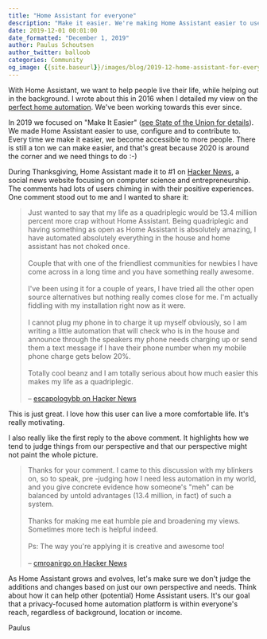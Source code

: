```yaml
---
title: "Home Assistant for everyone"
description: "Make it easier. We're making Home Assistant easier to use, configure and contribute to."
date: 2019-12-01 00:01:00
date_formatted: "December 1, 2019"
author: Paulus Schoutsen
author_twitter: balloob
categories: Community
og_image: {{site.baseurl}}/images/blog/2019-12-home-assistant-for-everyone/social.png
---
```


With Home Assistant, we want to help people live their life, while helping out in the background. I wrote about this in 2016 when I detailed my view on the [perfect home automation](https://www.home-assistant.io/blog/2016/01/19/perfect-home-automation/). We've been working towards this ever since.

In 2019 we focused on "Make It Easier" ([see State of the Union for details](https://youtu.be/tc17q1Zn0Xs?t=1271)). We made Home Assistant easier to use, configure and to contribute to. Every time we make it easier, we become accessible to more people. There is still a ton we can make easier, and that's great because 2020 is around the corner and we need things to do :-)

During Thanksgiving, Home Assistant made it to #1 on [Hacker News](https://news.ycombinator.com/item?id=21665125), a social news website focusing on computer science and entrepreneurship. The comments had lots of users chiming in with their positive experiences. One comment stood out to me and I wanted to share it:

<blockquote style='font-size:1em'>
Just wanted to say that my life as a quadriplegic would be 13.4 million percent more crap without Home Assistant. Being quadriplegic and having something as open as Home Assistant is absolutely amazing, I have automated absolutely everything in the house and home assistant has not choked once.
<br><br>
Couple that with one of the friendliest communities for newbies I have come across in a long time and you have something really awesome.
<br><br>
I've been using it for a couple of years, I have tried all the other open source alternatives but nothing really comes close for me. I'm actually fiddling with my installation right now as it were.
<br><br>
I cannot plug my phone in to charge it up myself obviously, so I am writing a little automation that will check who is in the house and announce through the speakers my phone needs charging up or send them a text message if I have their phone number when my mobile phone charge gets below 20%.
<br><br>
Totally cool beanz and I am totally serious about how much easier this makes my life as a quadriplegic.
<br><br>
– <a href="https://news.ycombinator.com/item?id=21666909">escapologybb on Hacker News</a>
</blockquote>

This is just great. I love how this user can live a more comfortable life. It's really motivating.

I also really like the first reply to the above comment. It highlights how we tend to judge things from our perspective and that our perspective might not paint the whole picture.

<blockquote style='font-size:1em'>
Thanks for your comment. I came to this discussion with my blinkers on, so to speak, pre -judging how I need less automation in my world, and you give concrete evidence how someone's "meh" can be balanced by untold advantages (13.4 million, in fact) of such a system.
<br><br>
Thanks for making me eat humble pie and broadening my views. Sometimes more tech is helpful indeed.
<br><br>
Ps: The way you're applying it is creative and awesome too!
<br><br>
– <a href="https://news.ycombinator.com/item?id=21667056">cmroanirgo on Hacker News</a>
</blockquote>

As Home Assistant grows and evolves, let's make sure we don't judge the additions and changes based on just our own perspective and needs. Think about how it can help other (potential) Home Assistant users. It's our goal that a privacy-focused home automation platform is within everyone's reach, regardless of background, location or income.

Paulus
